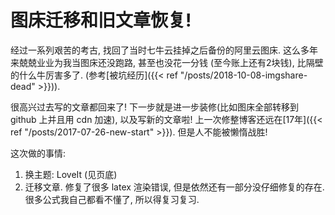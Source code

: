 # 图床迁移和旧文章恢复!


经过一系列艰苦的考古, 找回了当时七牛云挂掉之后备份的阿里云图床. 这么多年来兢兢业业为我当图床还没跑路, 甚至也没花一分钱 (至今账上还有2块钱), 比隔壁的什么牛厉害多了. (参考[被坑经历]({{< ref "/posts/2018-10-08-imgshare-dead" >}})).

很高兴过去写的文章都回来了! 下一步就是进一步装修(比如图床全部转移到 github 上并且用 cdn 加速), 以及写新的文章啦! 上一次修整博客还远在[17年]({{< ref "/posts/2017-07-26-new-start" >}}). 但是人不能被懒惰战胜!

这次做的事情:
1. 换主题: LoveIt (见页底)
2. 迁移文章. 修复了很多 latex 渲染错误, 但是依然还有一部分没仔细修复的存在. 很多公式我自己都看不懂了, 所以得复习复习.
